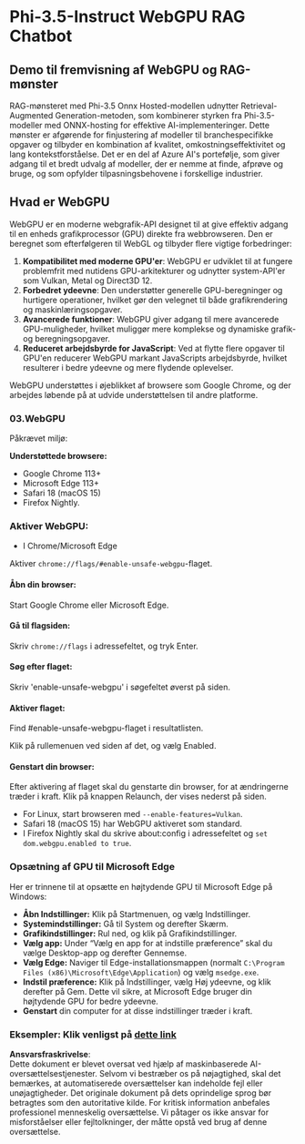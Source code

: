 # Phi-3.5-Instruct WebGPU RAG Chatbot

## Demo til fremvisning af WebGPU og RAG-mønster

RAG-mønsteret med Phi-3.5 Onnx Hosted-modellen udnytter Retrieval-Augmented Generation-metoden, som kombinerer styrken fra Phi-3.5-modeller med ONNX-hosting for effektive AI-implementeringer. Dette mønster er afgørende for finjustering af modeller til branchespecifikke opgaver og tilbyder en kombination af kvalitet, omkostningseffektivitet og lang kontekstforståelse. Det er en del af Azure AI's portefølje, som giver adgang til et bredt udvalg af modeller, der er nemme at finde, afprøve og bruge, og som opfylder tilpasningsbehovene i forskellige industrier.

## Hvad er WebGPU 
WebGPU er en moderne webgrafik-API designet til at give effektiv adgang til en enheds grafikprocessor (GPU) direkte fra webbrowseren. Den er beregnet som efterfølgeren til WebGL og tilbyder flere vigtige forbedringer:

1. **Kompatibilitet med moderne GPU'er**: WebGPU er udviklet til at fungere problemfrit med nutidens GPU-arkitekturer og udnytter system-API'er som Vulkan, Metal og Direct3D 12.
2. **Forbedret ydeevne**: Den understøtter generelle GPU-beregninger og hurtigere operationer, hvilket gør den velegnet til både grafikrendering og maskinlæringsopgaver.
3. **Avancerede funktioner**: WebGPU giver adgang til mere avancerede GPU-muligheder, hvilket muliggør mere komplekse og dynamiske grafik- og beregningsopgaver.
4. **Reduceret arbejdsbyrde for JavaScript**: Ved at flytte flere opgaver til GPU'en reducerer WebGPU markant JavaScripts arbejdsbyrde, hvilket resulterer i bedre ydeevne og mere flydende oplevelser.

WebGPU understøttes i øjeblikket af browsere som Google Chrome, og der arbejdes løbende på at udvide understøttelsen til andre platforme.

### 03.WebGPU
Påkrævet miljø:

**Understøttede browsere:** 
- Google Chrome 113+
- Microsoft Edge 113+
- Safari 18 (macOS 15)
- Firefox Nightly.

### Aktiver WebGPU:

- I Chrome/Microsoft Edge 

Aktiver `chrome://flags/#enable-unsafe-webgpu`-flaget.

#### Åbn din browser:
Start Google Chrome eller Microsoft Edge.

#### Gå til flagsiden:
Skriv `chrome://flags` i adressefeltet, og tryk Enter.

#### Søg efter flaget:
Skriv 'enable-unsafe-webgpu' i søgefeltet øverst på siden.

#### Aktiver flaget:
Find #enable-unsafe-webgpu-flaget i resultatlisten.

Klik på rullemenuen ved siden af det, og vælg Enabled.

#### Genstart din browser:

Efter aktivering af flaget skal du genstarte din browser, for at ændringerne træder i kraft. Klik på knappen Relaunch, der vises nederst på siden.

- For Linux, start browseren med `--enable-features=Vulkan`.
- Safari 18 (macOS 15) har WebGPU aktiveret som standard.
- I Firefox Nightly skal du skrive about:config i adressefeltet og `set dom.webgpu.enabled to true`.

### Opsætning af GPU til Microsoft Edge 

Her er trinnene til at opsætte en højtydende GPU til Microsoft Edge på Windows:

- **Åbn Indstillinger:** Klik på Startmenuen, og vælg Indstillinger.
- **Systemindstillinger:** Gå til System og derefter Skærm.
- **Grafikindstillinger:** Rul ned, og klik på Grafikindstillinger.
- **Vælg app:** Under “Vælg en app for at indstille præference” skal du vælge Desktop-app og derefter Gennemse.
- **Vælg Edge:** Naviger til Edge-installationsmappen (normalt `C:\Program Files (x86)\Microsoft\Edge\Application`) og vælg `msedge.exe`.
- **Indstil præference:** Klik på Indstillinger, vælg Høj ydeevne, og klik derefter på Gem.
Dette vil sikre, at Microsoft Edge bruger din højtydende GPU for bedre ydeevne.
- **Genstart** din computer for at disse indstillinger træder i kraft.

### Eksempler: Klik venligst på [dette link](https://github.com/microsoft/aitour-exploring-cutting-edge-models/tree/main/src/02.ONNXRuntime/01.WebGPUChatRAG)

**Ansvarsfraskrivelse**:  
Dette dokument er blevet oversat ved hjælp af maskinbaserede AI-oversættelsestjenester. Selvom vi bestræber os på nøjagtighed, skal det bemærkes, at automatiserede oversættelser kan indeholde fejl eller unøjagtigheder. Det originale dokument på dets oprindelige sprog bør betragtes som den autoritative kilde. For kritisk information anbefales professionel menneskelig oversættelse. Vi påtager os ikke ansvar for misforståelser eller fejltolkninger, der måtte opstå ved brug af denne oversættelse.